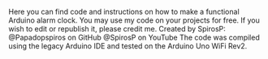 Here you can find code and instructions on how to make a functional Arduino alarm clock.
You may use my code on your projects for free. If you wish to edit or republish it, please credit me.
Created by SpirosP:
@Papadopspiros on GitHub
@SpirosP on YouTube
The code was compiled using the legacy Arduino IDE and tested on the Arduino Uno WiFi Rev2.

